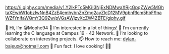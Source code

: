 https://i.giphy.com/media/v1.Y2lkPTc5MGI3NjExNDMwaXRjcGpqZWw5MGhtaXEwbW1obzIwNnB4ZzE4emhybnZnZmg2ayZlcD12MV9pbnRlcm5hbF9naWZfYnlfaWQmY3Q9Zw/pVGsAWjzvXcZW4ZBTE/giphy.gif

👋 Hi, I’m @Mophe94
👀 I’m interested in a lot of things!
🌱 I’m currently learning the C language at Campus 19 - 42 Network.
💞️ I’m looking to collaborate on interesting projects.
📫 How to reach me: dylan-bajeux@hotmail.com
🍳 Fun fact: I love cooking! 🍔🥗
<!---
Mophe94/Mophe94 is a ✨ special ✨ repository because its `README.md` (this file) appears on your GitHub profile.
You can click the Preview link to take a look at your changes.
--->
